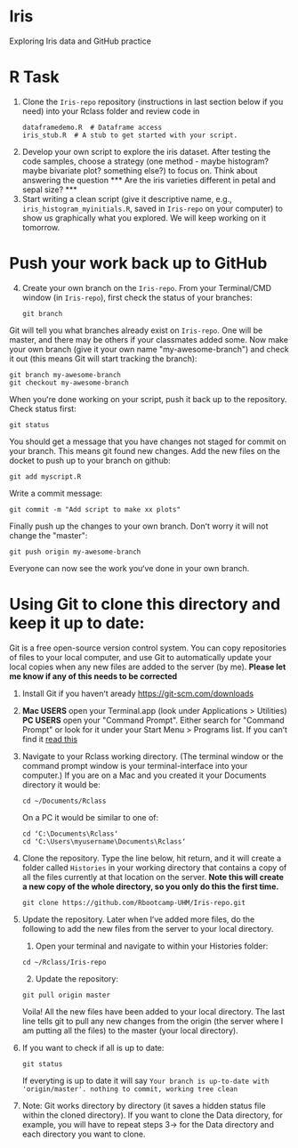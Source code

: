 # Iris
Exploring Iris data and GitHub practice

# R Task 

1. Clone the `Iris-repo` repository (instructions in last section below if you need) into your Rclass folder and review code in
   ```
   dataframedemo.R  # Dataframe access
   iris_stub.R  # A stub to get started with your script.
   ```
2. Develop your own script to explore the iris dataset. After testing the code samples, choose a strategy (one method - maybe histogram? maybe bivariate plot? something else?) to focus on. Think about answering the question *** Are the iris varieties different in petal and sepal size? ***
3. Start writing a clean script (give it descriptive name, e.g., `iris_histogram_myinitials.R`, saved in `Iris-repo` on your computer) to show us graphically what you explored. We will keep working on it tomorrow.

# Push your work back up to GitHub

4. Create your own branch on the `Iris-repo`. From your Terminal/CMD window (in `Iris-repo`), first check the status of your branches:
   ```
   git branch 
   ```
Git will tell you what branches already exist on `Iris-repo`. One will be master, and there may be others if your classmates added some. Now make your own branch (give it your own name "my-awesome-branch") and check it out (this means Git will start tracking the branch):
   ```
   git branch my-awesome-branch
   git checkout my-awesome-branch
   ```

When youʻre done working on your script, push it back up to the repository. Check status first:

   ```
   git status
   ```
You should get a message that you have changes not staged for commit on your branch. This means git found new changes. 
Add the new files on the docket to push up to your branch on github:

   ```
   git add myscript.R    
   ```

Write a commit message:

   ```
   git commit -m "Add script to make xx plots"
   ```
Finally push up the changes to your own branch. Donʻt worry it will not change the "master":
   ```
   git push origin my-awesome-branch
   ```
Everyone can now see the work youʻve done in your own branch.    


# Using Git to clone this directory and keep it up to date:
Git is a free open-source version control system. You can copy repositories of files to your local computer, and use Git to automatically update your local copies when any new files are added to the server (by me). **Please let me know if any of this needs to be corrected**
1. Install Git if you havenʻt aready https://git-scm.com/downloads
2. **Mac USERS** open your Terminal.app (look under Applications > Utilities)  
   **PC USERS** open your "Command Prompt". Either search for "Command Prompt" or look for it under your Start Menu > Programs list. If you canʻt find it [read this](https://www.digitalcitizen.life/7-ways-launch-command-prompt-windows-7-windows-8)
3. Navigate to your Rclass working directory. (The terminal window or the command prompt window is your terminal-interface into your computer.) If you are on a Mac and you created it your Documents directory it would be: 

   ```
   cd ~/Documents/Rclass
   ```

   On a PC it would be similar to one of:

   ```
   cd ʻC:\Documents\Rclassʻ
   cd ʻC:\Users\myusername\Documents\Rclassʻ
   ```

4. Clone the repository. Type the line below, hit return, and it will create a folder called `Histories` in your working directory that contains a copy of all the files currently at that location on the server. **Note this will create a new copy of the whole directory, so you only do this the first time.** 

    ```
    git clone https://github.com/Rbootcamp-UHM/Iris-repo.git
    ```
 
5. Update the repository. Later when Iʻve added more files, do the following to add the new files from the server to your local directory.   
      1. Open your terminal and navigate to within your Histories folder:

      ```
      cd ~/Rclass/Iris-repo
      ```
      2. Update the repository:

      ```
      git pull origin master
      ```
   Voila! All the new files have been added to your local directory. The last line tells git to pull any new changes from the origin (the server where I am putting all the files) to the master (your local directory). 

6. If you want to check if all is up to date:

   ```
   git status
   ```
   
   If everyting is up to date it will say `Your branch is up-to-date with 'origin/master'. nothing to commit, working tree clean`

7. Note: Git works directory by directory (it saves a hidden status file within the cloned directory).  If you want to clone the Data directory, for example, you will have to repeat steps 3-> for the Data directory and each directory you want to clone. 
